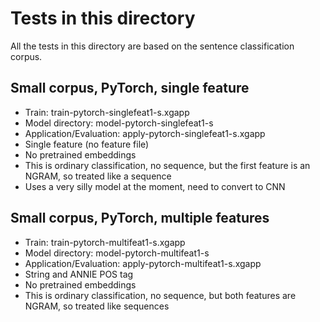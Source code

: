 # Tests in this directory

All the tests in this directory are based on the sentence classification corpus.

## Small corpus, PyTorch, single feature

* Train: train-pytorch-singlefeat1-s.xgapp
* Model directory: model-pytorch-singlefeat1-s
* Application/Evaluation: apply-pytorch-singlefeat1-s.xgapp
* Single feature (no feature file)
* No pretrained embeddings
* This is ordinary classification, no sequence, but the first feature is an NGRAM, so 
  treated like a sequence
* Uses a very silly model at the moment, need to convert to CNN

## Small corpus, PyTorch, multiple features

* Train: train-pytorch-multifeat1-s.xgapp
* Model directory: model-pytorch-multifeat1-s
* Application/Evaluation: apply-pytorch-multifeat1-s.xgapp
* String and ANNIE POS tag
* No pretrained embeddings
* This is ordinary classification, no sequence, but both features are NGRAM, so
  treated like sequences

